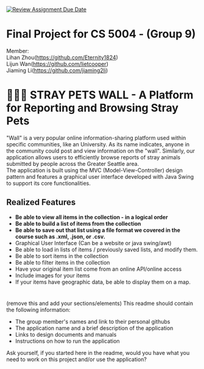 [![Review Assignment Due Date](https://classroom.github.com/assets/deadline-readme-button-22041afd0340ce965d47ae6ef1cefeee28c7c493a6346c4f15d667ab976d596c.svg)](https://classroom.github.com/a/IE0ITl4j)
# Final Project for CS 5004 - (Group 9)
Member:  
Lihan Zhou(https://github.com/Eternity1824)  
Lijun Wan(https://github.com/lietcooper)  
Jiaming Li(https://github.com/jiaming2li)


# 🐶🐱🐰 STRAY PETS WALL - A Platform for Reporting and Browsing Stray Pets

"Wall" is a very popular online information-sharing platform used within specific communities, like an University. As its name indicates, anyone in the community could post and view information on the "wall".
Similarly, our application allows users to efficiently browse reports of stray animals submitted by people across the Greater Seattle area.   
The application is built using the MVC (Model-View-Controller) design pattern and features a graphical user interface developed with Java Swing to support its core functionalities.


## Realized Features

* **Be able to view all items in the collection - in a logical order**
* **Be able to build a list of items from the collection**
* **Be able to save out that list using a file format we covered in the course such as .xml, .json, or .csv.**    
* Graphical User Interface (Can be a website or java swing/awt)
* Be able to load in lists of items / previously saved lists, and modify them.
* Be able to sort items in the collection
* Be able to filter items in the collection
* Have your original item list come from an online API/online access
* Include images for your items
* If your items have geographic data, be able to display them on a map.
#
#
#
#
#




(remove this and add your sections/elements)
This readme should contain the following information:

* The group member's names and link to their personal githubs
* The application name and a brief description of the application
* Links to design documents and manuals
* Instructions on how to run the application

Ask yourself, if you started here in the readme, would you have what you need to work on this project and/or use the application?